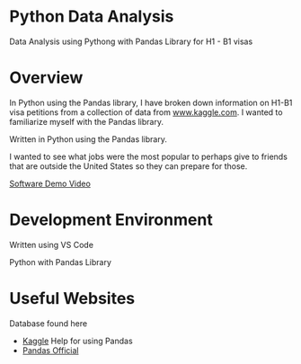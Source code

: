 # Python Data Analysis
Data Analysis using Pythong with Pandas Library for H1 - B1 visas 

# Overview

In Python using the Pandas library, I have broken down information on H1-B1 visa petitions from a collection of data from www.kaggle.com. I wanted to familiarize myself with the Pandas library.

Written in Python using the Pandas library.

I wanted to see what jobs were the most popular to perhaps give to friends that are outside the United States so they can prepare for those.

[Software Demo Video](https://youtu.be/EobOLQ9th9A)

# Development Environment

Written using VS Code

Python with Pandas Library

# Useful Websites

Database found here
* [Kaggle](https://www.kaggle.com/datasets/jishnukoliyadan/lca-programs-h1b-h1b1-e3-visa-petitions)
Help for using Pandas
* [Pandas Official](https://pandas.pydata.org/docs/getting_started/intro_tutorials/index.html)
